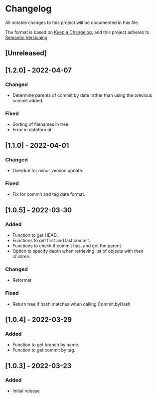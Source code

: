 # Changelog
All notable changes to this project will be documented in this file.

The format is based on [Keep a Changelog](https://keepachangelog.com/en/1.0.0/),
and this project adheres to [Semantic Versioning](https://semver.org/spec/v2.0.0.html).

## [Unreleased]

## [1.2.0] - 2022-04-07

### Changed
- Determine parents of commit by date rather than using the previous commit added.

### Fixed
- Sorting of filenames in tree.
- Error in dateformat.

## [1.1.0] - 2022-04-01

### Changed
- Overdue for minor version update.

### Fixed
- Fix for commit and tag date format.

## [1.0.5] - 2022-03-30

### Added
- Function to get HEAD.
- Functions to get first and last commit.
- Functions to check if commit has, and get the parent.
- Option to specify depth when retrieving list of objects with their children.

### Changed
- Reformat

### Fixed
- Return tree if hash matches when calling Commit.byHash

## [1.0.4] - 2022-03-29

### Added 
- Function to get branch by name.
- Function to get commit by tag.

## [1.0.3] - 2022-03-23

### Added
- Initial release
